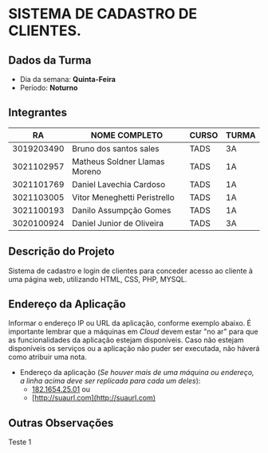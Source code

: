 # SISTEMA DE CADASTRO DE CLIENTES.

## Dados da Turma
* Dia da semana: **Quinta-Feira**
* Período: **Noturno**

## Integrantes
| RA         | 		NOME COMPLETO 		|CURSO 	| TURMA |
|------------|----------------------------------|-------|-------|
| 3019203490 | Bruno dos santos sales  		| TADS  | 3A    |
| 3021102957 | Matheus Soldner Llamas Moreno   	| TADS  | 1A    |
| 3021101769 | Daniel Lavechia Cardoso    	| TADS  | 1A    |
| 3021103005 | Vitor Meneghetti Peristrello	| TADS  | 1A    |
| 3021100193 | Danilo Assumpção Gomes		| TADS  | 1A 	|
| 3020100924 | Daniel Junior de Oliveira	| TADS	| 3A	|

## Descrição do Projeto
Sistema de cadastro e login de clientes para conceder acesso ao cliente à uma página web, utilizando HTML, CSS, PHP, MYSQL.

## Endereço da Aplicação
Informar o endereço IP ou URL da aplicação, conforme exemplo abaixo. É importante lembrar que a máquinas em *Cloud* devem estar "no ar" para que as funcionalidades da aplicação estejam disponíveis. Caso não estejam disponíveis os serviços ou a aplicação não puder ser executada, não háverá como atribuir uma nota.

* Endereço da aplicação (*Se houver mais de uma máquina ou endereço, a linha acima deve ser replicada para cada um deles*):
	+ [182.1654.25.01](http://www.182.1654.25.01/) ou
	+ [http://suaurl.com](http://suaurl.com)

## Outras Observações

Teste 1

